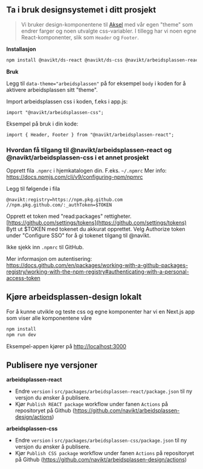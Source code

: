 ## Ta i bruk designsystemet i ditt prosjekt

>Vi bruker design-komponentene til [Aksel](https://aksel.nav.no/) med vår egen "theme" som endrer farger og noen
utvalgte css-variabler. I tillegg har vi noen egne React-komponenter, slik som `Header` og `Footer`.

**Installasjon**
```bash
npm install @navikt/ds-react @navikt/ds-css @navikt/arbeidsplassen-react @navikt/arbeidsplassen-css  
```

**Bruk**

Legg til `data-theme="arbeidsplassen"` på for eksempel `body` i koden for å aktivere arbeidsplassen
sitt "theme".

Import arbeidsplassen css i koden, f.eks i app.js:
```
import "@navikt/arbeidsplassen-css";
```

Eksempel på bruk i din kode:
```
import { Header, Footer } from "@navikt/arbeidsplassen-react";
```

### Hvordan få tilgang til @navikt/arbeidsplassen-react og  @navikt/arbeidsplassen-css i et annet prosjekt

Opprett fila `.npmrc` i hjemkatalogen din. F.eks. `~/.npmrc` Mer info: https://docs.npmjs.com/cli/v9/configuring-npm/npmrc

Legg til følgende i fila

```
@navikt:registry=https://npm.pkg.github.com
//npm.pkg.github.com/:_authToken=$TOKEN
```

Opprett et token med "read:packages" rettigheter. [https://github.com/settings/tokens](https://github.com/settings/tokens) Bytt ut \$TOKEN med tokenet du akkurat opprettet. Velg Authorize token under "Configure SSO" for å gi tokenet tilgang til @navikt.

Ikke sjekk inn `.npmrc` til GitHub.

Mer informasjon om autentisering: https://docs.github.com/en/packages/working-with-a-github-packages-registry/working-with-the-npm-registry#authenticating-with-a-personal-access-token

## Kjøre arbeidsplassen-design lokalt
For å kunne utvikle og teste css og egne komponenter har vi en Next.js app som viser alle komponentene våre

```bash
npm install
npm run dev
```

Eksempel-appen kjører på [http://localhost:3000](http://localhost:3000)

## Publisere nye versjoner

**arbeidsplassen-react**

- Endre `version` i `src/packages/arbeidsplassen-react/package.json` til ny versjon du ønsker å publisere.
- Kjør `Publish REACT package` workflow under fanen `Actions` på repositoryet på Github (https://github.com/navikt/arbeidsplassen-design/actions)

**arbeidsplassen-css**

- Endre `version` i `src/packages/arbeidsplassen-css/package.json` til ny versjon du ønsker å publisere.
- Kjør `Publish CSS package` workflow under fanen `Actions` på repositoryet på Github (https://github.com/navikt/arbeidsplassen-design/actions)
